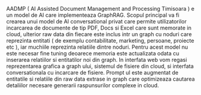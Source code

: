AADMP ( AI Assisted Document Management and Processing Timisoara ) e un model de AI care implementeaza GraphRAG. Scopul principal va fi crearea unui model de AI conversational privat care permite utilizatorilor incarcarea de documente de tip PDF, Docs si Excel care sunt memorate in cloud, ulterior raw data din fiecare este inclus intr un graph cu noduri care reprezinta entitati ( de exemplu contabilitate, marketing, persoane, proiecte etc ), iar muchiile reprezinta relatiile dintre noduri. Pentru acest model nu este necesar fine tuning deoarece memoria este actualizata odata cu inserarea relatiilor si entitatilor noi din graph. In interfata web vom regasi reprezentarea grafica a graph ului, sistemul de fisiere din cloud, si interfata conversationala cu incarcare de fisiere. Prompt ul este augmentat de entitatile si relatiile din raw data extrase in graph care optimizeaza cautarea detaliilor necesare generarii raspunsurilor complexe in cloud. 